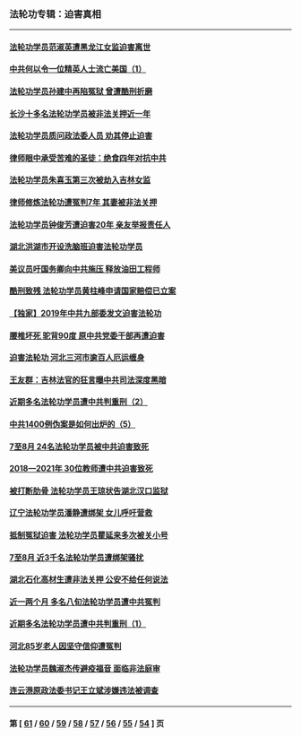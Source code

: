 ### 法轮功专辑：迫害真相
---
#### [法轮功学员范淑英遭黑龙江女监迫害离世](../../pages/nf4379/n13247977.md?09220430) 
#### [中共何以令一位精英人士流亡美国（1）](../../pages/nf4379/n13240636.md?09220430) 
#### [法轮功学员孙建中再陷冤狱 曾遭酷刑折磨](../../pages/nf4379/n13245440.md?09220430) 
#### [长沙十多名法轮功学员被非法关押近一年](../../pages/nf4379/n13245260.md?09220430) 
#### [法轮功学员质问政法委人员 劝其停止迫害](../../pages/nf4379/n13245194.md?09220430) 
#### [律师眼中承受苦难的圣徒：绝食四年对抗中共](../../pages/nf4379/n13230075.md?09220430) 
#### [法轮功学员朱喜玉第三次被劫入吉林女监](../../pages/nf4379/n13242439.md?09220430) 
#### [律师修炼法轮功遭冤判7年 其妻被非法关押](../../pages/nf4379/n13239559.md?09220430) 
#### [法轮功学员钟俊芳遭迫害20年 亲友举报责任人](../../pages/nf4379/n13236782.md?09220430) 
#### [湖北洪湖市开设洗脑班迫害法轮功学员](../../pages/nf4379/n13233325.md?09220430) 
#### [美议员吁国务卿向中共施压 释放油田工程师](../../pages/nf4379/n13233845.md?09220430) 
#### [酷刑致残 法轮功学员黄柱峰申请国家赔偿已立案](../../pages/nf4379/n13231174.md?09220430) 
#### [【独家】2019年中共九部委发文迫害法轮功](../../pages/nf4379/n13228999.md?09220430) 
#### [腰椎坏死 驼背90度 原中共党委干部再遭迫害](../../pages/nf4379/n13228165.md?09220430) 
#### [迫害法轮功 河北三河市逾百人厄运缠身](../../pages/nf4379/n13222468.md?09220430) 
#### [王友群：吉林法官的狂言曝中共司法深度黑暗](../../pages/nf4379/n13226841.md?09220430) 
#### [近期多名法轮功学员遭中共判重刑（2）](../../pages/nf4379/n13226951.md?09220430) 
#### [中共1400例伪案是如何出炉的（5）](../../pages/nf4379/n13226831.md?09220430) 
#### [7至8月 24名法轮功学员被中共迫害致死](../../pages/nf4379/n13224163.md?09220430) 
#### [2018—2021年 30位教师遭中共迫害致死](../../pages/nf4379/n13221692.md?09220430) 
#### [被打断肋骨 法轮功学员王琼状告湖北汉口监狱](../../pages/nf4379/n13220020.md?09220430) 
#### [辽宁法轮功学员潘静遭绑架 女儿呼吁营救](../../pages/nf4379/n13219679.md?09220430) 
#### [抵制冤狱迫害 法轮功学员瞿延来多次被关小号](../../pages/nf4379/n13219166.md?09220430) 
#### [7至8月 近3千名法轮功学员遭绑架骚扰](../../pages/nf4379/n13211820.md?09220430) 
#### [湖北石化高材生遭非法关押 公安不给任何说法](../../pages/nf4379/n13217441.md?09220430) 
#### [近一两个月 多名八旬法轮功学员遭中共冤判](../../pages/nf4379/n13216669.md?09220430) 
#### [近期多名法轮功学员遭中共判重刑（1）](../../pages/nf4379/n13206934.md?09220430) 
#### [河北85岁老人因坚守信仰遭冤判](../../pages/nf4379/n13214795.md?09220430) 
#### [法轮功学员魏淑杰传避疫福音 面临非法庭审](../../pages/nf4379/n13212502.md?09220430) 
#### [连云港原政法委书记王立斌涉嫌违法被调查](../../pages/nf4379/n13210100.md?09220430) 

---
#### 第 [ [61](./61.md?09220430) / [60](./60.md?09220430) / [59](./59.md?09220430) / [58](./58.md?09220430) / [57](./57.md?09220430) / [56](./56.md?09220430) / [55](./55.md?09220430) / [54](./54.md?09220430) ] 页
